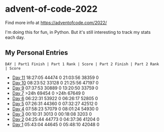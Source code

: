 # advent-of-code-2022

Find more info at https://adventofcode.com/2022/

I'm doing this for fun, in Python.  But it's still interesting to track my stats each day.

## My Personal Entries

    DAY | Part1 Finish | Part 1 Rank | Score | Part 2 Finish | Part 2 Rank | Score
*   [Day 11](Day11/README.md) 18:27:05  44474      0   21:03:56  38359      0
*   [Day 10](Day10/README.md) 08:23:52  33128      0   21:25:56  47197      0
*   [Day 9](Day9/README.md)   07:37:53  30889      0   13:20:50  33759      0
*   [Day 7](Day7/README.md)       >24h  69454      0       >24h  67649      0
*   [Day 6](Day6/README.md)   06:22:31  53922      0   06:26:17  52805      0
*   [Day 5](Day5/README.md)   07:26:31  44360      0   07:32:27  42512      0
*   [Day 4](Day4/README.md)   07:58:23  57079      0   08:01:24  54930      0
*   [Day 3](Day3/README.md)   00:10:31   3013      0   00:18:08   3203      0
*   [Day 2](Day2/README.md)   04:25:44  44773      0   04:37:36  41204      0
*   [Day 1](Day1/README.md)   05:43:04  44645      0   05:48:10  42048      0
